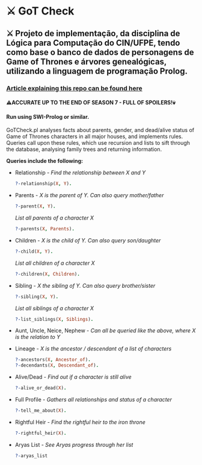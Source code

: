 # :crossed_swords: GoT Check
## ⚔️ Projeto de implementação, da disciplina de Lógica para Computação do CIN/UFPE, tendo como base o banco de dados de personagens de Game of Thrones e árvores genealógicas, utilizando a linguagem de programação Prolog.
### [Article explaining this repo can be found here](https://medium.freecodecamp.org/how-to-learn-prolog-by-watching-game-of-thrones-4852ea960017)
#### :warning:**ACCURATE UP TO THE END OF SEASON 7 - FULL OF SPOILERS!**:skull:
#### Run using SWI-Prolog or similar. 
GoTCheck.pl analyses facts about parents, gender, and dead/alive status of Game of Thrones characters in all major houses, and implements rules. Queries call upon these rules, which use recursion and lists to sift through the database, analysing family trees and returning information.

**Queries include the following:**
* Relationship - _Find the relationship between X and Y_
  ```prolog
  ?-relationship(X, Y).
  ```
* Parents - _X is the parent of Y. Can also query mother/father_
  ```prolog
  ?-parent(X, Y). 
  ```
  _List all parents of a character X_
  ```prolog
  ?-parents(X, Parents).
  ```
* Children - _X is the child of Y. Can also query son/daughter_
  ```prolog
  ?-child(X, Y).
  ```
  _List all children of a character X_
  ```prolog
  ?-children(X, Children).
  ```
* Sibling - _X the sibling of Y. Can also query brother/sister_
  ```prolog
  ?-sibling(X, Y).
  ```
  _List all siblings of a character X_
  ```prolog
  ?-list_siblings(X, Siblings).
  ```
* Aunt, Uncle, Neice, Nephew - _Can all be queried like the above, where X is the relation to Y_

* Lineage - _X is the ancestor / descendant of a list of characters_
  ```prolog
  ?-ancestors(X, Ancestor_of).
  ?-decendants(X, Descendant_of).
  ```
* Alive/Dead - _Find out if a character is still alive_
  ```prolog
  ?-alive_or_dead(X).
  ```
* Full Profile - _Gathers all relationships and status of a character_
  ```prolog
  ?-tell_me_about(X).
  ```
* Rightful Heir - _Find the rightful heir to the iron throne_
  ```prolog
  ?-rightful_heir(X).
  ```
* Aryas List - _See Aryas progress through her list_
  ```prolog
  ?-aryas_list
  ```
